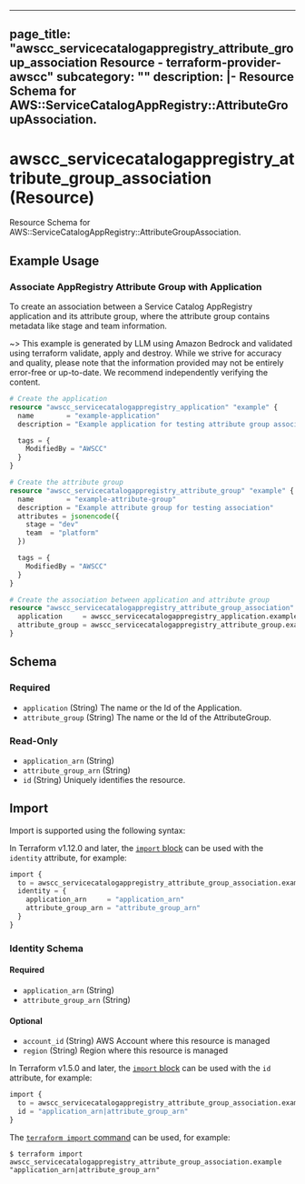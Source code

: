 
---
page_title: "awscc_servicecatalogappregistry_attribute_group_association Resource - terraform-provider-awscc"
subcategory: ""
description: |-
  Resource Schema for AWS::ServiceCatalogAppRegistry::AttributeGroupAssociation.
---

# awscc_servicecatalogappregistry_attribute_group_association (Resource)

Resource Schema for AWS::ServiceCatalogAppRegistry::AttributeGroupAssociation.

## Example Usage

### Associate AppRegistry Attribute Group with Application

To create an association between a Service Catalog AppRegistry application and its attribute group, where the attribute group contains metadata like stage and team information.

~> This example is generated by LLM using Amazon Bedrock and validated using terraform validate, apply and destroy. While we strive for accuracy and quality, please note that the information provided may not be entirely error-free or up-to-date. We recommend independently verifying the content.

```terraform
# Create the application
resource "awscc_servicecatalogappregistry_application" "example" {
  name        = "example-application"
  description = "Example application for testing attribute group association"

  tags = {
    ModifiedBy = "AWSCC"
  }
}

# Create the attribute group
resource "awscc_servicecatalogappregistry_attribute_group" "example" {
  name        = "example-attribute-group"
  description = "Example attribute group for testing association"
  attributes = jsonencode({
    stage = "dev"
    team  = "platform"
  })

  tags = {
    ModifiedBy = "AWSCC"
  }
}

# Create the association between application and attribute group
resource "awscc_servicecatalogappregistry_attribute_group_association" "example" {
  application     = awscc_servicecatalogappregistry_application.example.id
  attribute_group = awscc_servicecatalogappregistry_attribute_group.example.id
}
```

<!-- schema generated by tfplugindocs -->
## Schema

### Required

- `application` (String) The name or the Id of the Application.
- `attribute_group` (String) The name or the Id of the AttributeGroup.

### Read-Only

- `application_arn` (String)
- `attribute_group_arn` (String)
- `id` (String) Uniquely identifies the resource.

## Import

Import is supported using the following syntax:

In Terraform v1.12.0 and later, the [`import` block](https://developer.hashicorp.com/terraform/language/import) can be used with the `identity` attribute, for example:

```terraform
import {
  to = awscc_servicecatalogappregistry_attribute_group_association.example
  identity = {
    application_arn     = "application_arn"
    attribute_group_arn = "attribute_group_arn"
  }
}
```

<!-- schema generated by tfplugindocs -->
### Identity Schema

#### Required

- `application_arn` (String)
- `attribute_group_arn` (String)

#### Optional

- `account_id` (String) AWS Account where this resource is managed
- `region` (String) Region where this resource is managed

In Terraform v1.5.0 and later, the [`import` block](https://developer.hashicorp.com/terraform/language/import) can be used with the `id` attribute, for example:

```terraform
import {
  to = awscc_servicecatalogappregistry_attribute_group_association.example
  id = "application_arn|attribute_group_arn"
}
```

The [`terraform import` command](https://developer.hashicorp.com/terraform/cli/commands/import) can be used, for example:

```shell
$ terraform import awscc_servicecatalogappregistry_attribute_group_association.example "application_arn|attribute_group_arn"
```
